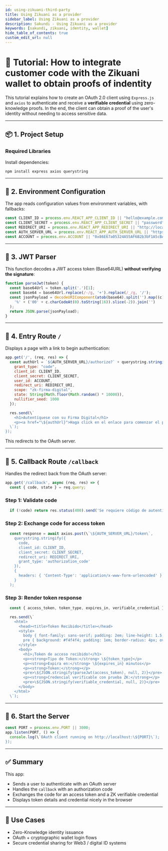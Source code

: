 ```yaml
---
id: using-zikuani-third-party
title: Using Zikuani as a provider
sidebar_label: Using Zikuani as a provider
description: Sakundi - Using Zikuani as a provider
keywords: [sakundi, zikuani, identity, wallet]
hide_table_of_contents: true
custom_edit_url: null
---
```

# 🧪 Tutorial: How to integrate customer code with the Zikuani wallet to obtain proofs of indentity

This tutorial explains how to create an OAuth 2.0 client using `Express.js` and `axios` to authenticate and receive a **verifiable credential** using zero-knowledge proofs. In the end, the client can obtain a proof of the user's identity without needing to access sensitive data.

---

## 📦 1. Project Setup

### Required Libraries
Install dependencies:

```bash
npm install express axios querystring
```

---

## 🔐 2. Environment Configuration

The app reads configuration values from environment variables, with fallbacks:

```js
const CLIENT_ID = process.env.REACT_APP_CLIENT_ID || "hello@example.com";
const CLIENT_SECRET = process.env.REACT_APP_CLIENT_SECRET || "password";
const REDIRECT_URI = process.env.REACT_APP_REDIRECT_URI || "http://localhost:3000/callback";
const AUTH_SERVER_URL = process.env.REACT_APP_AUTH_SERVER_URL || "https://app.sakundi.io";
const ACCOUNT = process.env.ACCOUNT || "0x86E67a05324A55AF6B2b3bF1A5cBA1778C56A8bE";
```

---

## 🧾 3. JWT Parser

This function decodes a JWT access token (Base64URL) **without verifying the signature**:

```js
function parseJwt(token) {
  const base64Url = token.split('.')[1];
  const base64 = base64Url.replace(/-/g, '+').replace(/_/g, '/');
  const jsonPayload = decodeURIComponent(atob(base64).split('').map((c) =>
    '%' + ('00' + c.charCodeAt(0).toString(16)).slice(-2)).join('')
  );
  return JSON.parse(jsonPayload);
}
```

---

## 🚪 4. Entry Route `/`

Displays a page with a link to begin authentication:

```js
app.get('/', (req, res) => {
  const authUrl = `${AUTH_SERVER_URL}/authorize?` + querystring.stringify({
    grant_type: "code",
    client_id: CLIENT_ID,
    client_secret: CLIENT_SECRET,
    user_id: ACCOUNT,
    redirect_uri: REDIRECT_URI,
    scope: "zk-firma-digital",
    state: String(Math.floor(Math.random() * 10000)),
    nullifier_seed: 1000
  });

  res.send(\`
    <h1>Autentíquese con su Firma Digital</h1>
    <p><a href="\${authUrl}">Haga click en el enlace para comenzar el proceso de autenticación</a></p>
  \`);
});
```

This redirects to the OAuth server.

---

## 🔄 5. Callback Route `/callback`

Handles the redirect back from the OAuth server:

```js
app.get('/callback', async (req, res) => {
  const { code, state } = req.query;
```

### Step 1: Validate code

```js
  if (!code) return res.status(400).send('Se requiere código de autenticación');
```

### Step 2: Exchange code for access token

```js
  const response = await axios.post(\`\${AUTH_SERVER_URL}/token\`,
    querystring.stringify({
      code,
      client_id: CLIENT_ID,
      client_secret: CLIENT_SECRET,
      redirect_uri: REDIRECT_URI,
      grant_type: 'authorization_code'
    }),
    {
      headers: { 'Content-Type': 'application/x-www-form-urlencoded' }
    }
  );
```

### Step 3: Render token response

```js
  const { access_token, token_type, expires_in, verifiable_credential } = response.data;

  res.send(\`
    <html>
      <head><title>Token Recibido</title></head>
      <style>
        body { font-family: sans-serif; padding: 2em; line-height: 1.5; }
        pre { background: #f4f4f4; padding: 1em; border-radius: 4px; overflow-x: auto; }
      </style>
      <body>
        <h1>¡Token de acceso recibido!</h1>
        <p><strong>Tipo de Token:</strong> \${token_type}</p>
        <p><strong>Expira en:</strong> \${expires_in} minutos</p>
        <p><strong>Token:</strong></p>
        <pre>\${JSON.stringify(parseJwt(access_token), null, 2)}</pre>
        <p><strong>Credencial verificable con prueba ZK:</strong></p>
        <pre>\${JSON.stringify(verifiable_credential, null, 2)}</pre>
      </body>
    </html>
  \`);
```

---

## 🚀 6. Start the Server

```js
const PORT = process.env.PORT || 3000;
app.listen(PORT, () => {
  console.log(\`OAuth client running on http://localhost:\${PORT}\`);
});
```

---

## ✅ Summary

This app:
- Sends a user to authenticate with an OAuth server
- Handles the `callback` with an authorization code
- Exchanges the code for an access token and a ZK verifiable credential
- Displays token details and credential nicely in the browser

---

## 🔐 Use Cases

- Zero-Knowledge identity issuance
- OAuth + cryptographic wallet login flows
- Secure credential sharing for Web3 / digital ID systems